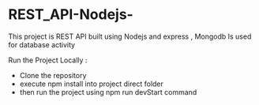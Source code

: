 # REST_API-Nodejs-

This project is REST API built using Nodejs and express , Mongodb Is used for database activity 

Run the Project Locally :
 - Clone the repository
 - execute npm install into project direct folder
 - then run the project using npm run devStart command
